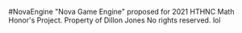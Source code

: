 #NovaEngine
"Nova Game Engine" proposed for 2021 HTHNC Math Honor's Project.
Property of Dillon Jones
No rights reserved. lol
